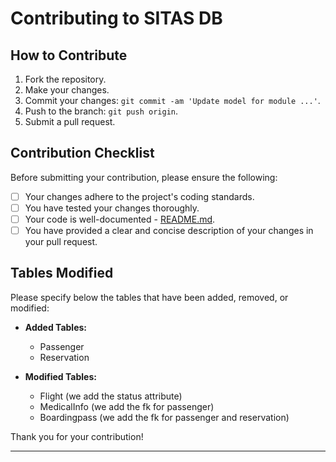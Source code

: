 # Contributing to SITAS DB

## How to Contribute

1. Fork the repository.
2. Make your changes.
3. Commit your changes: `git commit -am 'Update model for module ...'`.
4. Push to the branch: `git push origin`.
5. Submit a pull request.

## Contribution Checklist

Before submitting your contribution, please ensure the following:

- [ ] Your changes adhere to the project's coding standards.
- [ ] You have tested your changes thoroughly.
- [ ] Your code is well-documented - [README.md](./README.md).
- [ ] You have provided a clear and concise description of your changes in your pull request.

## Tables Modified

Please specify below the tables that have been added, removed, or modified:

- **Added Tables:**
  - Passenger
  - Reservation

- **Modified Tables:**
  - Flight (we add the status attribute)
  - MedicalInfo (we add the fk for passenger)
  - Boardingpass (we add the fk for passenger and reservation)

Thank you for your contribution!

---
